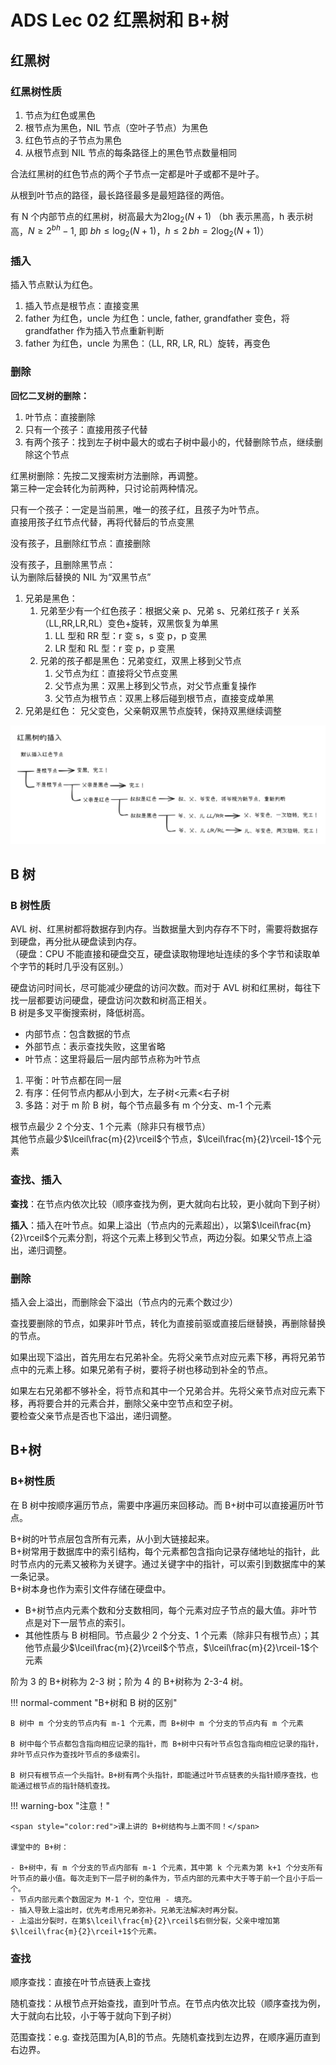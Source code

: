 # ADS Lec 02 红黑树和 B+树

## 红黑树

### 红黑树性质

1. 节点为红色或黑色
2. 根节点为黑色，NIL 节点（空叶子节点）为黑色
3. 红色节点的子节点为黑色
4. 从根节点到 NIL 节点的每条路径上的黑色节点数量相同

合法红黑树的红色节点的两个子节点一定都是叶子或都不是叶子。

从根到叶节点的路径，最长路径最多是最短路径的两倍。

有 N 个内部节点的红黑树，树高最大为$2\log_2(N+1)$
（bh 表示黑高，h 表示树高，$N\ge 2^{bh}-1$, 即 $bh\le\log_2(N+1)$，$h\le 2\, bh=2\log_2(N+1)$）

### 插入

插入节点默认为红色。

1. 插入节点是根节点：直接变黑
2. father 为红色，uncle 为红色：uncle, father, grandfather 变色，将 grandfather 作为插入节点重新判断
3. father 为红色，uncle 为黑色：（LL, RR, LR, RL）旋转，再变色

### 删除

**回忆二叉树的删除：**

1. 叶节点：直接删除
2. 只有一个孩子：直接用孩子代替
3. 有两个孩子：找到左子树中最大的或右子树中最小的，代替删除节点，继续删除这个节点

红黑树删除：先按二叉搜索树方法删除，再调整。  
第三种一定会转化为前两种，只讨论前两种情况。

只有一个孩子：一定是当前黑，唯一的孩子红，且孩子为叶节点。  
直接用孩子红节点代替，再将代替后的节点变黑

没有孩子，且删除红节点：直接删除

没有孩子，且删除黑节点：  
认为删除后替换的 NIL 为“双黑节点”

1. 兄弟是黑色：
   1. 兄弟至少有一个红色孩子：根据父亲 p、兄弟 s、兄弟红孩子 r 关系（LL,RR,LR,RL）变色+旋转，双黑恢复为单黑
      1. LL 型和 RR 型：r 变 s，s 变 p，p 变黑
      2. LR 型和 RL 型：r 变 p，p 变黑
   2. 兄弟的孩子都是黑色：兄弟变红，双黑上移到父节点
      1. 父节点为红：直接将父节点变黑
      2. 父节点为黑：双黑上移到父节点，对父节点重复操作
      3. 父节点为根节点：双黑上移后碰到根节点，直接变成单黑
2. 兄弟是红色：
   兄父变色，父亲朝双黑节点旋转，保持双黑继续调整

![RBTree insertion](./ADSresources/RBTree%20insertion.png)

<!-- ![RBTree deletion](./ADSresources/RBTree%20deletion.png) -->

## B 树

### B 树性质

AVL 树、红黑树都将数据存到内存。当数据量大到内存存不下时，需要将数据存到硬盘，再分批从硬盘读到内存。  
（硬盘：CPU 不能直接和硬盘交互，硬盘读取物理地址连续的多个字节和读取单个字节的耗时几乎没有区别。）

硬盘访问时间长，尽可能减少硬盘的访问次数。而对于 AVL 树和红黑树，每往下找一层都要访问硬盘，硬盘访问次数和树高正相关。  
B 树是多叉平衡搜索树，降低树高。

- 内部节点：包含数据的节点
- 外部节点：表示查找失败，这里省略
- 叶节点：这里将最后一层内部节点称为叶节点

1. 平衡：叶节点都在同一层
2. 有序：任何节点内都从小到大，左子树<元素<右子树
3. 多路：对于 m 阶 B 树，每个节点最多有 m 个分支、m-1 个元素

根节点最少 2 个分支、1 个元素（除非只有根节点）  
其他节点最少$\lceil\frac{m}{2}\rceil$个节点，$\lceil\frac{m}{2}\rceil-1$个元素

### 查找、插入

**查找**：在节点内依次比较（顺序查找为例，更大就向右比较，更小就向下到子树）

**插入**：插入在叶节点。如果上溢出（节点内的元素超出），以第$\lceil\frac{m}{2}\rceil$个元素分割，将这个元素上移到父节点，两边分裂。如果父节点上溢出，递归调整。

### 删除

插入会上溢出，而删除会下溢出（节点内的元素个数过少）

查找要删除的节点，如果非叶节点，转化为直接前驱或直接后继替换，再删除替换的节点。

如果出现下溢出，首先用左右兄弟补全。先将父亲节点对应元素下移，再将兄弟节点中的元素上移。如果兄弟有子树，要将子树也移动到补全的节点。

如果左右兄弟都不够补全，将节点和其中一个兄弟合并。先将父亲节点对应元素下移，再将要合并的元素合并，删除父亲中空节点和空子树。  
要检查父亲节点是否也下溢出，递归调整。

## B+树

### B+树性质

在 B 树中按顺序遍历节点，需要中序遍历来回移动。而 B+树中可以直接遍历叶节点。

B+树的叶节点层包含所有元素，从小到大链接起来。  
B+树常用于数据库中的索引结构，每个元素都包含指向记录存储地址的指针，此时节点内的元素又被称为关键字。通过关键字中的指针，可以索引到数据库中的某一条记录。  
B+树本身也作为索引文件存储在硬盘中。

- B+树节点内元素个数和分支数相同，每个元素对应子节点的最大值。非叶节点是对下一层节点的索引。
- 其他性质与 B 树相同。节点最少 2 个分支、1 个元素（除非只有根节点）；其他节点最少$\lceil\frac{m}{2}\rceil$个节点，$\lceil\frac{m}{2}\rceil-1$个元素

阶为 3 的 B+树称为 2-3 树；阶为 4 的 B+树称为 2-3-4 树。

!!! normal-comment "B+树和 B 树的区别"

    B 树中 m 个分支的节点内有 m-1 个元素，而 B+树中 m 个分支的节点内有 m 个元素

    B 树中每个节点都包含指向相应记录的指针，而 B+树中只有叶节点包含指向相应记录的指针，非叶节点只作为查找叶节点的多级索引。

    B 树只有根节点一个头指针。B+树有两个头指针，即能通过叶节点链表的头指针顺序查找，也能通过根节点的指针随机查找。

!!! warning-box "注意！"

    <span style="color:red">课上讲的 B+树结构与上面不同！</span>

    课堂中的 B+树：

    - B+树中，有 m 个分支的节点内部有 m-1 个元素，其中第 k 个元素为第 k+1 个分支所有叶节点的最小值。每次走到下一层子树的条件为，节点内部的元素中大于等于前一个且小于后一个。
    - 节点内部元素个数固定为 M-1 个，空位用 - 填充。
    - 插入导致上溢出时，优先考虑用兄弟弥补。兄弟无法解决时再分裂。
    - 上溢出分裂时，在第$\lceil\frac{m}{2}\rceil$右侧分裂，父亲中增加第$\lceil\frac{m}{2}\rceil+1$个元素。

### 查找

顺序查找：直接在叶节点链表上查找

随机查找：从根节点开始查找，直到叶节点。在节点内依次比较（顺序查找为例，大于就向右比较，小于等于就向下到子树）

范围查找：e.g. 查找范围为[A,B]的节点。先随机查找到左边界，在顺序遍历直到右边界。
